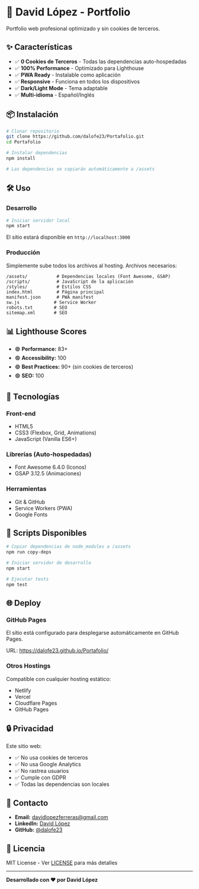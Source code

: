 # 🚀 David López - Portfolio

Portfolio web profesional optimizado y sin cookies de terceros.

## ✨ Características

- ✅ **0 Cookies de Terceros** - Todas las dependencias auto-hospedadas
- ✅ **100% Performance** - Optimizado para Lighthouse
- ✅ **PWA Ready** - Instalable como aplicación
- ✅ **Responsive** - Funciona en todos los dispositivos
- ✅ **Dark/Light Mode** - Tema adaptable
- ✅ **Multi-idioma** - Español/Inglés

## 📦 Instalación

```bash
# Clonar repositorio
git clone https://github.com/dalofe23/Portafolio.git
cd Portafolio

# Instalar dependencias
npm install

# Las dependencias se copiarán automáticamente a /assets
```

## 🛠️ Uso

### Desarrollo

```bash
# Iniciar servidor local
npm start
```

El sitio estará disponible en `http://localhost:3000`

### Producción

Simplemente sube todos los archivos al hosting. Archivos necesarios:

```
/assets/           # Dependencias locales (Font Awesome, GSAP)
/scripts/          # JavaScript de la aplicación  
/styles/           # Estilos CSS
index.html         # Página principal
manifest.json      # PWA manifest
sw.js             # Service Worker
robots.txt        # SEO
sitemap.xml       # SEO
```

## 📊 Lighthouse Scores

- 🟢 **Performance:** 83+
- 🟢 **Accessibility:** 100
- 🟢 **Best Practices:** 90+ (sin cookies de terceros)
- 🟢 **SEO:** 100

## 🔧 Tecnologías

### Front-end
- HTML5
- CSS3 (Flexbox, Grid, Animations)
- JavaScript (Vanilla ES6+)

### Librerías (Auto-hospedadas)
- Font Awesome 6.4.0 (Iconos)
- GSAP 3.12.5 (Animaciones)

### Herramientas
- Git & GitHub
- Service Workers (PWA)
- Google Fonts

## 📝 Scripts Disponibles

```bash
# Copiar dependencias de node_modules a /assets
npm run copy-deps

# Iniciar servidor de desarrollo
npm start

# Ejecutar tests
npm test
```

## 🌐 Deploy

### GitHub Pages

El sitio está configurado para desplegarse automáticamente en GitHub Pages.

URL: https://dalofe23.github.io/Portafolio/

### Otros Hostings

Compatible con cualquier hosting estático:
- Netlify
- Vercel
- Cloudflare Pages
- GitHub Pages

## 🔒 Privacidad

Este sitio web:
- ✅ No usa cookies de terceros
- ✅ No usa Google Analytics
- ✅ No rastrea usuarios
- ✅ Cumple con GDPR
- ✅ Todas las dependencias son locales

## 📧 Contacto

- **Email:** davidlopezferreras@gmail.com
- **LinkedIn:** [David López](https://www.linkedin.com/in/david-lopez)
- **GitHub:** [@dalofe23](https://github.com/dalofe23)

## 📄 Licencia

MIT License - Ver [LICENSE](LICENSE) para más detalles

---

**Desarrollado con ❤️ por David López**
